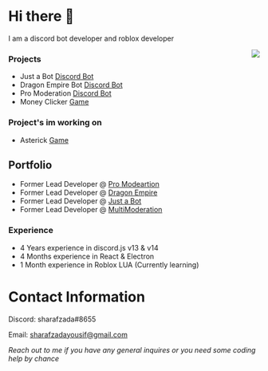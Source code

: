 # Hi there 👋
I am a discord bot developer and roblox developer

<a href="https://www.youtube.com/watch?v=dQw4w9WgXcQ">
<img align="right" src="https://github-readme-stats.vercel.app/api/top-langs/?username=sharaalt" />
</a>


### Projects
* Just a Bot [Discord Bot](https://discord.com/api/oauth2/authorize?client_id=991094157378461697&permissions=8&scope=bot%20applications.commands)
* Dragon Empire Bot [Discord Bot](https://discord.com/api/oauth2/authorize?client_id=1085392147383078912&permissions=8&scope=applications.commands%20bot)
* Pro Moderation [Discord Bot](https://discord.com/api/oauth2/authorize?client_id=1100594830511448094&permissions=1514781698263&scope=bot%20applications.commands)
* Money Clicker [Game](https://store.steampowered.com/app/1934220)

### Project's im working on
* Asterick [Game](https://roblox.com)

## Portfolio
* Former Lead Developer @ [Pro Modeartion](https://discord.com/api/oauth2/authorize?)
* Former Lead Developer @ [Dragon Empire](https://discord.com/api/oauth2/authorize?client_id=1085392147383078912&permissions=8&scope=applications.commands%20bot)
* Former Lead Developer @ [Just a Bot](https://discord.com/api/oauth2/authorize?client_id=991094157378461697&permissions=8&scope=bot%20applications.commands)
* Former Lead Developer @ [MultiModeration](https://www.google.com)

### Experience
* 4 Years experience in discord.js v13 & v14
* 4 Months experience in React & Electron
* 1 Month experience in Roblox LUA (Currently learning)

# Contact Information
Discord: sharafzada#8655

Email: sharafzadayousif@gmail.com

*Reach out to me if you have any general inquires or you need some coding help by chance*
